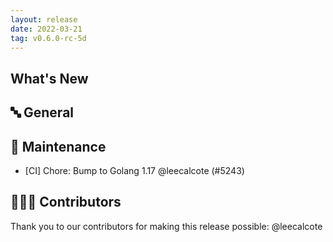 ```yaml
---
layout: release
date: 2022-03-21
tag: v0.6.0-rc-5d
---
```


## What's New
## 🔤 General
## 🧰 Maintenance

- [CI] Chore: Bump to Golang 1.17 @leecalcote (#5243)

## 👨🏽‍💻 Contributors

Thank you to our contributors for making this release possible:
@leecalcote
